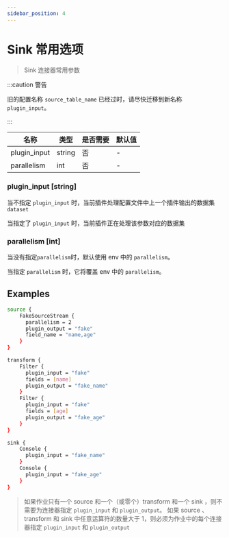 ```yaml
---
sidebar_position: 4
---
```


# Sink 常用选项

> Sink 连接器常用参数

:::caution 警告

旧的配置名称 `source_table_name` 已经过时，请尽快迁移到新名称 `plugin_input`。

:::

| 名称           | 类型     | 是否需要 | 默认值 |
|--------------|--------|------|-----|
| plugin_input | string | 否    | -   |
| parallelism  | int    | 否    | -   |

### plugin_input [string]

当不指定 `plugin_input` 时，当前插件处理配置文件中上一个插件输出的数据集 `dataset`

当指定了 `plugin_input` 时，当前插件正在处理该参数对应的数据集

### parallelism [int]

当没有指定`parallelism`时，默认使用 env 中的 `parallelism`。

当指定 `parallelism` 时，它将覆盖 env 中的 `parallelism`。

## Examples

```bash
source {
    FakeSourceStream {
      parallelism = 2
      plugin_output = "fake"
      field_name = "name,age"
    }
}

transform {
    Filter {
      plugin_input = "fake"
      fields = [name]
      plugin_output = "fake_name"
    }
    Filter {
      plugin_input = "fake"
      fields = [age]
      plugin_output = "fake_age"
    }
}

sink {
    Console {
      plugin_input = "fake_name"
    }
    Console {
      plugin_input = "fake_age"
    }
}
```

> 如果作业只有一个 source 和一个（或零个）transform 和一个 sink ，则不需要为连接器指定 `plugin_input` 和 `plugin_output`。
> 如果 source 、transform 和 sink 中任意运算符的数量大于 1，则必须为作业中的每个连接器指定 `plugin_input` 和 `plugin_output`


